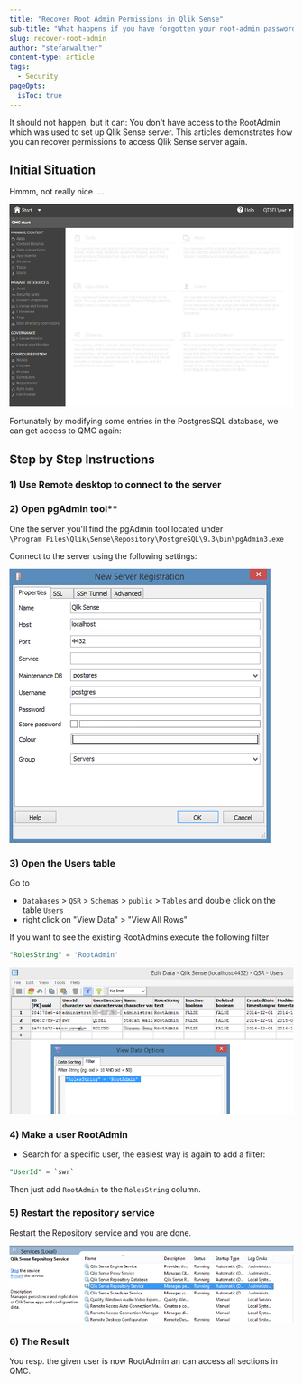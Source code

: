```yaml
---
title: "Recover Root Admin Permissions in Qlik Sense"
sub-title: "What happens if you have forgotten your root-admin password?"
slug: recover-root-admin
author: "stefanwalther"
content-type: article
tags:
  - Security
pageOpts:
  isToc: true
---
```


It should not happen, but it can: You don't have access to the RootAdmin which was used to set up Qlik Sense server.
This articles demonstrates how you can recover permissions to access Qlik Sense server again.

## Initial Situation

Hmmm, not really nice ....

![](images/root-admin--initial-situation.png)

Fortunately by modifying some entries in the PostgresSQL database, we can get access to QMC again:

## Step by Step Instructions

### 1) Use Remote desktop to connect to the server
### 2) Open pgAdmin tool**
One the server you'll find the pgAdmin tool located under  
`\Program Files\Qlik\Sense\Repository\PostgreSQL\9.3\bin\pgAdmin3.exe`  


Connect to the server using the following settings:  


![](images/root-admin--connect.png)  


### 3) Open the Users table
Go to

- `Databases` > `QSR` > `Schemas` > `public` > `Tables` and double click on the table `Users`
- right click on "View Data" > "View All Rows"

If you want to see the existing RootAdmins execute the following filter

```sql
"RolesString" = 'RootAdmin'
```

![](images/root-admin--root-admin-filter.png)

### 4) Make a user RootAdmin  

* Search for a specific user, the easiest way is again to add a filter:

```sql
"UserId" = `swr`
```

Then just add `RootAdmin` to the `RolesString` column.

### 5) Restart the repository service
Restart the Repository service and you are done.

![](images/root-admin--services.png)


### 6) The Result
You resp. the given user is now RootAdmin an can access all sections in QMC.
